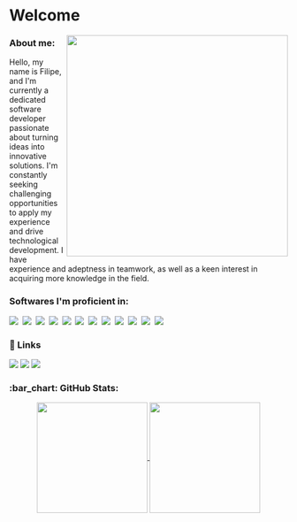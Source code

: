 # Welcome

<img width=400 align="right" src="" />

<h3>About me:</h3>

<p>
  Hello, my name is Filipe, and I'm currently a dedicated software developer passionate about turning ideas into innovative solutions. I'm constantly seeking challenging opportunities to apply my experience and drive technological development. I have experience and adeptness in teamwork, as well as a keen interest in acquiring more knowledge in the field.
</p>

<h3>Softwares I'm proficient in:</h3>

<p align="left">
    <img src="https://img.shields.io/badge/HTML5-151515?style=for-the-badge&logo=html5&logoColor=41C9E2">&nbsp;
    <img src="https://img.shields.io/badge/TypeScript-151515?style=for-the-badge&logo=typescript&logoColor=41C9E2">&nbsp;
    <img src="https://img.shields.io/badge/CSS3-151515?style=for-the-badge&logo=css3&logoColor=41C9E2">&nbsp;
    <img src="https://img.shields.io/badge/Python-151515?style=for-the-badge&logo=python&logoColor=41C9E2">&nbsp;
    <img src="https://img.shields.io/badge/MySQL-151515?style=for-the-badge&logo=mysql&logoColor=41C9E2">&nbsp;
    <img src="https://img.shields.io/badge/Amazon_AWS-151515?style=for-the-badge&logo=amazon-aws&logoColor=41C9E2">&nbsp;
    <img src="https://img.shields.io/badge/Flask-151515?style=for-the-badge&logo=flask&logoColor=41C9E2">&nbsp;
    <img src="https://img.shields.io/badge/Docker-151515?style=for-the-badge&logo=docker&logoColor=41C9E2">&nbsp;
    <img src="https://img.shields.io/badge/JavaScript-151515?style=for-the-badge&logo=javascript&logoColor=41C9E2">&nbsp;
    <img src="https://img.shields.io/badge/Java-151515?style=for-the-badge&logo=java&logoColor=41C9E2">&nbsp;
    <img src="https://img.shields.io/badge/Node.js-151515?style=for-the-badge&logo=node.js&logoColor=41C9E2">&nbsp;
    <img src="https://img.shields.io/badge/React-151515?style=for-the-badge&logo=react&logoColor=41C9E2">&nbsp;
</p>

<h3>🔗 Links</h3>
<p>
  <a href="https://www.linkedin.com/in/filipe-colla"><img src="https://img.shields.io/badge/LinkedIn-151515?style=for-the-badge&logo=linkedin&logoColor=41C9E2"/></a>
  <a href="mailto:filipe10colla@gmail.com"><img src="https://img.shields.io/badge/Gmail-151515?style=for-the-badge&logo=gmail&logoColor=41C9E2"/></a>
  <a href="https://www.instagram.com/fi.colla/"><img src="https://img.shields.io/badge/Instagram-151515?style=for-the-badge&logo=instagram&logoColor=41C9E2"/></a>
</p>

<h3>:bar_chart: GitHub Stats: </h3>

<div align="center">
  <a href="https://github.com/filipecolla/github-readme-stats">
    <img height=200 align="center" src="https://github-readme-stats.vercel.app/api?username=filipecolla&theme=react&show_icons=true" />
  </a>
  <a href="https://github.com/filipecolla/convoychat">
    <img height=200 align="center" src="https://github-readme-stats.vercel.app/api/top-langs?username=filipecolla&layout=compact&langs_count=8&card_width=320&theme=react" />
  </a>
</div>
